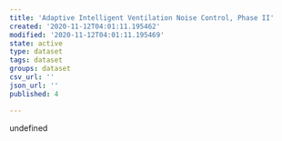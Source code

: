 ```yaml
---
title: 'Adaptive Intelligent Ventilation Noise Control, Phase II'
created: '2020-11-12T04:01:11.195462'
modified: '2020-11-12T04:01:11.195469'
state: active
type: dataset
tags: dataset
groups: dataset
csv_url: ''
json_url: ''
published: 4

---
```

undefined
